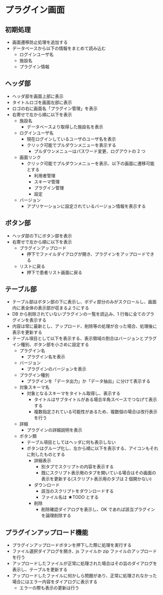 # プラグイン画面

## 初期処理

- 画面遷移防止処理を追加する
- データベースから以下の情報をまとめて読み込む
  - ログインユーザ名
  - 施設名
  - プラグイン情報

## ヘッダ部

- ヘッダ部を画面上部に表示
- タイトルロゴを画面左部に表示
- ロゴの右に画面名「プラグイン管理」を表示
- 右寄せで左から順に以下を表示
  - 施設名
    - データベースより取得した施設名を表示
  - ログインユーザ名
    - 現在ログインしているユーザのユーザ名を表示
    - クリック可能でプルダウンメニューを表示する
      - プルダウンメニューはパスワード変更、ログアウトの 2 つ
  - 画面リンク
    - クリック可能でプルダウンメニューを表示、以下の画面に遷移可能とする
      - 利用者管理
      - スキーマ管理
      - プラグイン管理
      - 設定
  - バージョン
    - アプリケーションに設定されているバージョン情報を表示する

## ボタン部

- ヘッダ部の下にボタン部を表示
- 右寄せで左から順に以下を表示
  - プラグインアップロード
    - 押下でファイルダイアログが開き、プラグインをアップロードできる
  - リストに戻る
    - 押下で患者リスト画面に戻る

## テーブル部

- テーブル部はボタン部の下に表示し、ボディ部分のみがスクロールし、画面内に表全体の表示部が収まるようにする
- DB から削除されていないプラグインの一覧を読込み、1 行毎に全てのプラグインを表示する
- 内容は常に最新とし、アップロード、削除等の処理が合った場合、処理後に表示を更新する
- テーブル項目として以下を表示する、表示領域の割合はバージョンとプラグイン種別、ボタン部を小さめに設定する
  - プラグイン名
    - プラグイン名を表示
  - バージョン
    - プラグインのバージョンを表示
  - プラグイン種別
    - プラグインを「データ出力」か「データ抽出」に分けて表示する
  - 対象スキーマ名
    - 対象となるスキーマをタイトル取得し、表示する
      - タイトルはサブタイトルがある場合半角スペースでつなげて表示する
      - 複数指定されている可能性があるため、複数個の場合は改行表示を行う
  - 詳細
    - プラグインの詳細説明を表示
  - ボタン類
    - テーブル項目としてはヘッダに何も表示しない
    - ボタンはグループ化し、左から順に以下を表示する、アイコンもそれに則したものとする
      - 詳細表示
        - 別タブでスクリプトの内容を表示する
        - 既にスクリプト表示用のタブを開いている場合はその画面の表示を更新する(スクリプト表示用のタブは 2 個開かない)
      - ダウンロード
        - 該当のスクリプトをダウンロードする
        - ファイル名は ★TODO とする
      - 削除
        - 削除確認ダイアログを表示し、OK であれば該当プラグインを論理削除する

## プラグインアップロード機能

- プラグインアップロードボタンを押下した際に処理を実行する
- ファイル選択ダイアログを開き、js ファイルか zip ファイルのアップロードを行う
- アップロードしたファイルが正常に処理された場合はその旨のダイアログを表示し、テーブルを更新する
- アップロードしたファイルに何かしら問題があり、正常に処理されなかった場合にはエラー内容をダイアログに表示する
  - エラーの際も表示の更新は行う
